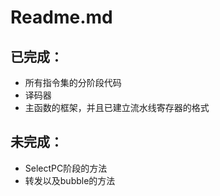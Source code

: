 # Readme.md

## 已完成：

- 所有指令集的分阶段代码
- 译码器
- 主函数的框架，并且已建立流水线寄存器的格式

## 未完成：

- SelectPC阶段的方法
- 转发以及bubble的方法
